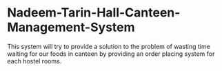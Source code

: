 # Nadeem-Tarin-Hall-Canteen-Management-System
This system will try to provide a solution to  the problem of wasting time waiting for our foods in canteen by providing an order placing system for each hostel rooms.
